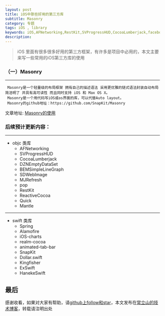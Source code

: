 ```yaml
---
layout: post
title: iOS中那些好用的第三方库
subtitle: Masonry
category: 专题
tags: iOS , library
keywords: iOS,AFNetworking,RestKit,SVProgressHUD,CocoaLumberjack,facebook/pop,Masonry
description:
---
```


>   iOS 里面有很多很多好用的第三方框架，有许多是项目中必用的，本文主要来写一些常用的iOS第三方库的使用

###  （一）Masonry
---

     Masonry是一个轻量级的布局框架 拥有自己的描述语法 采用更优雅的链式语法封装自动布局 简洁明了 并具有高可读性 而且同时支持 iOS 和 Max OS X。
     Masonry是一个用代码写iOS或os界面的库，可以代替Auto layout。
     Masonry的github地址：https://github.com/SnapKit/Masonry


文章地址:  [Masonry的使用](/2015/07/17/ios-BLE-1.html)


###  后续预计更新内容：
---

- objc 类库
    -   AFNetworking
    -   SVProgressHUD
    -   CocoaLumberjack
    -   DZNEmptyDataSet
    -   BEMSimpleLineGraph
    -   SDWebImage
    -   MJRefresh
    -   pop
    -   RestKit
    -   ReactiveCocoa
    -   Quick
    -   Mantle
---

- swift 类库
    -   Spring
    -   Alamofire
    -   iOS-charts
    -   realm-cocoa
    -   animated-tab-bar
    -   SnapKit
    -   Dollar.swift
    -   Kingfisher
    -   ExSwift
    -   HanekeSwift


##  最后

感谢收看，如果对大家有帮助，请[github上follow和star](https://github.com/cls8428181)，本文发布在[常立山的技术博客](https://cls8428181.github.io/)，转载请注明出处